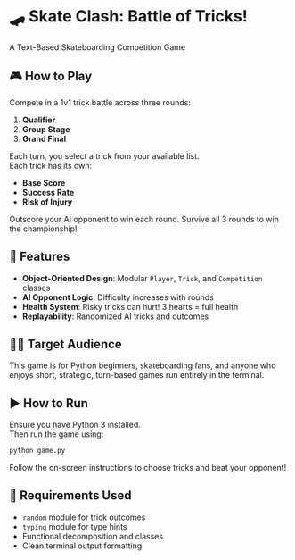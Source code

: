 # 🛹 Skate Clash: Battle of Tricks!
A Text-Based Skateboarding Competition Game

## 🎮 How to Play
Compete in a 1v1 trick battle across three rounds:  
1. **Qualifier**  
2. **Group Stage**  
3. **Grand Final**  

Each turn, you select a trick from your available list.  
Each trick has its own:
- **Base Score**  
- **Success Rate**  
- **Risk of Injury**

Outscore your AI opponent to win each round. Survive all 3 rounds to win the championship!

## 🧠 Features
- **Object-Oriented Design**: Modular `Player`, `Trick`, and `Competition` classes  
- **AI Opponent Logic**: Difficulty increases with rounds  
- **Health System**: Risky tricks can hurt! 3 hearts = full health  
- **Replayability**: Randomized AI tricks and outcomes  

## 🧑‍💻 Target Audience
This game is for Python beginners, skateboarding fans, and anyone who enjoys short, strategic, turn-based games run entirely in the terminal.

## ▶️ How to Run
Ensure you have Python 3 installed.  
Then run the game using:

```bash
python game.py
```

Follow the on-screen instructions to choose tricks and beat your opponent!

## 🧪 Requirements Used
- `random` module for trick outcomes  
- `typing` module for type hints  
- Functional decomposition and classes  
- Clean terminal output formatting
